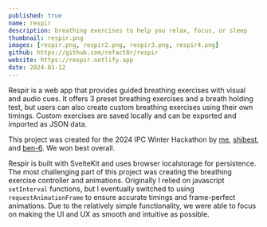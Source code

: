 ```yaml
---
published: true
name: respir
description: breathing exercises to help you relax, focus, or sleep
thumbnail: respir.png
images: [respir.png, respir2.png, respir3.png, respir4.png]
github: https://github.com/refact0r/respir
website: https://respir.netlify.app
date: 2024-01-12
---
```


Respir is a web app that provides guided breathing exercises with visual and audio cues. It offers 3 preset breathing exercises and a breath holding test, but users can also create custom breathing exercises using their own timings. Custom exercises are saved locally and can be exported and imported as JSON data.

This project was created for the 2024 IPC Winter Hackathon by [me](https://github.com/refact0r), [shibest](https://github.com/shibest), and [ben-6](https://github.com/ben-6). We won best overall.

Respir is built with SvelteKit and uses browser localstorage for persistence. The most challenging part of this project was creating the breathing exercise controller and animations. Originally I relied on javascript `setInterval` functions, but I eventually switched to using `requestAnimationFrame` to ensure accurate timings and frame-perfect animations. Due to the relatively simple functionality, we were able to focus on making the UI and UX as smooth and intuitive as possible.
